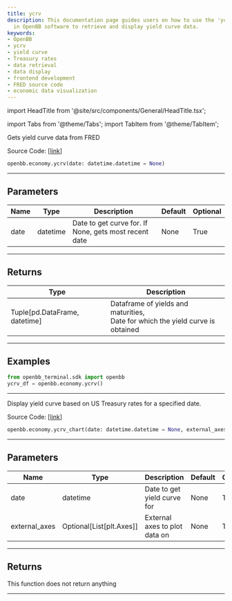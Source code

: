 ```yaml
---
title: ycrv
description: This documentation page guides users on how to use the 'ycrv' function
  in OpenBB software to retrieve and display yield curve data.
keywords:
- OpenBB
- ycrv
- yield curve
- Treasury rates
- data retrieval
- data display
- frontend development
- FRED source code
- economic data visualization
---
```


import HeadTitle from '@site/src/components/General/HeadTitle.tsx';

<HeadTitle title="economy.ycrv - Reference | OpenBB SDK Docs" />

import Tabs from '@theme/Tabs';
import TabItem from '@theme/TabItem';

<Tabs>
<TabItem value="model" label="Model" default>

Gets yield curve data from FRED

Source Code: [[link](https://github.com/OpenBB-finance/OpenBBTerminal/tree/main/openbb_terminal/economy/fred_model.py#L257)]

```python
openbb.economy.ycrv(date: datetime.datetime = None)
```

---

## Parameters

| Name | Type | Description | Default | Optional |
| ---- | ---- | ----------- | ------- | -------- |
| date | datetime | Date to get curve for.  If None, gets most recent date | None | True |


---

## Returns

| Type | Description |
| ---- | ----------- |
| Tuple[pd.DataFrame, datetime] | Dataframe of yields and maturities,<br/>Date for which the yield curve is obtained |
---

## Examples

```python
from openbb_terminal.sdk import openbb
ycrv_df = openbb.economy.ycrv()
```

---

</TabItem>
<TabItem value="view" label="Chart">

Display yield curve based on US Treasury rates for a specified date.

Source Code: [[link](https://github.com/OpenBB-finance/OpenBBTerminal/tree/main/openbb_terminal/economy/fred_view.py#L187)]

```python
openbb.economy.ycrv_chart(date: datetime.datetime = None, external_axes: Optional[List[matplotlib.axes._axes.Axes]] = None, raw: bool = False, export: str = "")
```

---

## Parameters

| Name | Type | Description | Default | Optional |
| ---- | ---- | ----------- | ------- | -------- |
| date | datetime | Date to get yield curve for | None | True |
| external_axes | Optional[List[plt.Axes]] | External axes to plot data on | None | True |


---

## Returns

This function does not return anything

---

</TabItem>
</Tabs>
